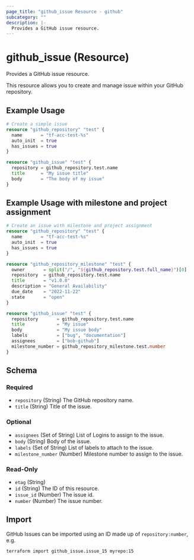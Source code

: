```yaml
---
page_title: "github_issue Resource - github"
subcategory: ""
description: |-
  Provides a GitHub issue resource.
---
```


# github_issue (Resource)

Provides a GitHub issue resource.

This resource allows you to create and manage issue within your GitHub repository.

## Example Usage

```terraform
# Create a simple issue
resource "github_repository" "test" {
  name       = "tf-acc-test-%s"
  auto_init  = true
  has_issues = true
}

resource "github_issue" "test" {
  repository = github_repository.test.name
  title      = "My issue title"
  body       = "The body of my issue"
}
```

## Example Usage with milestone and project assignment

```terraform
# Create an issue with milestone and project assignment
resource "github_repository" "test" {
  name       = "tf-acc-test-%s"
  auto_init  = true
  has_issues = true
}

resource "github_repository_milestone" "test" {
  owner       = split("/", "${github_repository.test.full_name}")[0]
  repository  = github_repository.test.name
  title       = "v1.0.0"
  description = "General Availability"
  due_date    = "2022-11-22"
  state       = "open"
}

resource "github_issue" "test" {
  repository       = github_repository.test.name
  title            = "My issue"
  body             = "My issue body"
  labels           = ["bug", "documentation"]
  assignees        = ["bob-github"]
  milestone_number = github_repository_milestone.test.number
}
```

<!-- schema generated by tfplugindocs -->
## Schema

### Required

- `repository` (String) The GitHub repository name.
- `title` (String) Title of the issue.

### Optional

- `assignees` (Set of String) List of Logins to assign to the issue.
- `body` (String) Body of the issue.
- `labels` (Set of String) List of labels to attach to the issue.
- `milestone_number` (Number) Milestone number to assign to the issue.

### Read-Only

- `etag` (String)
- `id` (String) The ID of this resource.
- `issue_id` (Number) The issue id.
- `number` (Number) The issue number.

## Import

GitHub Issues can be imported using an ID made up of `repository:number`, e.g.

```shell
terraform import github_issue.issue_15 myrepo:15
```
